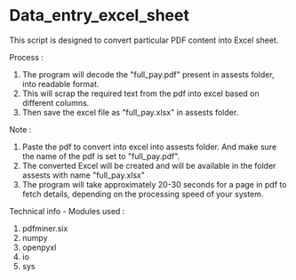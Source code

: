 # Data_entry_excel_sheet
 
This script is designed to convert particular PDF content into Excel sheet.

Process :
1. The program will decode the "full_pay.pdf" present in assests folder, into readable format.
2. This will scrap the required text from the pdf into excel based on different columns.
3. Then save the excel file as "full_pay.xlsx" in assests folder.


Note :

1. Paste the pdf to convert into excel into assests folder. And make sure the name of the pdf is set to "full_pay.pdf".
2. The converted Excel will be created and will be available in the folder assests with name "full_pay.xlsx"
3. The program will take approximately 20-30 seconds for a page in pdf to fetch details, depending on the processing speed of your system.  
	
Technical info - Modules used :
1. pdfminer.six
2. numpy
3. openpyxl
4. io
5. sys
